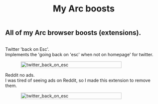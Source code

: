 <main style="display: flex; flex-direction: column; justify-content: center; align-items: flex-start; align-content: center">

<h1 style="align-self: center">My Arc boosts</h1>
<h2>All of my Arc browser boosts (extensions).</h2>

<p>Twitter 'back on Esc'. <br>Implements the 'going back on 'esc' when not on homepage' for twitter.</p>
<img src="https://github.com/TomPlanche/my_arc_boosts/assets/58936594/d09ef09a-a53e-49c8-9c31-ba4dd2fc0a54" alt="twitter_back_on_esc" style="width: 80%; height: auto; align-self: center">

<p>Reddit no ads. <br>I was tired of seeing ads on Reddit, so I made this extension to remove them.</p>
<img src="./assets/reddit_with_ad_removal.png" alt="twitter_back_on_esc" style="width: 80%; height: auto; align-self: center">

</main>

